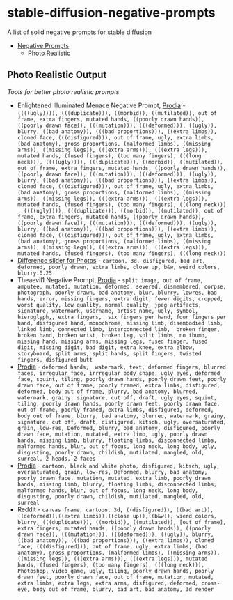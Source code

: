 # stable-diffusion-negative-prompts
A list of solid negative prompts for stable diffusion


- [Negative Prompts](#stable-diffusion-negative-prompts)
    - [Photo Realistic](#photo-realistic-output)

## Photo Realistic Output
*Tools for better photo realistic prompts*


- Enlightened Illuminated Menace Negative Prompt, [Prodia](https://app.prodia.com/#/art-ai) - `((((ugly)))), (((duplicate))), ((morbid)), ((mutilated)), out of frame, extra fingers, mutated hands, ((poorly drawn hands)), ((poorly drawn face)), (((mutation))), (((deformed))), ((ugly)), blurry, ((bad anatomy)), (((bad proportions))), ((extra limbs)), cloned face, (((disfigured))), out of frame, ugly, extra limbs, (bad anatomy), gross proportions, (malformed limbs), ((missing arms)), ((missing legs)), (((extra arms))), (((extra legs))), mutated hands, (fused fingers), (too many fingers), (((long neck))), ((((ugly)))), (((duplicate))), ((morbid)), ((mutilated)), out of frame, extra fingers, mutated hands, ((poorly drawn hands)), ((poorly drawn face)), (((mutation))), (((deformed))), ((ugly)), blurry, ((bad anatomy)), (((bad proportions))), ((extra limbs)), cloned face, (((disfigured))), out of frame, ugly, extra limbs, (bad anatomy), gross proportions, (malformed limbs), ((missing arms)), ((missing legs)), (((extra arms))), (((extra legs))), mutated hands, (fused fingers), (too many fingers), (((long neck))) , ((((ugly)))), (((duplicate))), ((morbid)), ((mutilated)), out of frame, extra fingers, mutated hands, ((poorly drawn hands)), ((poorly drawn face)), (((mutation))), (((deformed))), ((ugly)), blurry, ((bad anatomy)), (((bad proportions))), ((extra limbs)), cloned face, (((disfigured))), out of frame, ugly, extra limbs, (bad anatomy), gross proportions, (malformed limbs), ((missing arms)), ((missing legs)), (((extra arms))), (((extra legs))), mutated hands, (fused fingers), (too many fingers), (((long neck)))`
- [Difference slider for Photos](https://imgsli.com/MTI4MTI3) - `cartoon, 3d, disfigured, bad art, deformed, poorly drawn, extra limbs, close up, b&w, weird colors, blurry:0.25`
- Theaevil1 Negative Prompt, [Prodia](https://app.prodia.com/#/art-ai)  - `split image, out of frame, amputee, mutated, mutation, deformed, severed, dismembered, corpse, photograph, poorly drawn, bad anatomy, blur, blurry, lowres, bad hands, error, missing fingers, extra digit, fewer digits, cropped, worst quality, low quality, normal quality, jpeg artifacts, signature, watermark, username, artist name, ugly, symbol, hieroglyph,, extra fingers,  six fingers per hand, four fingers per hand, disfigured hand, monochrome, missing limb, disembodied limb, linked limb, connected limb, interconnected limb,  broken finger, broken hand, broken wrist, broken leg, split limbs, no thumb, missing hand, missing arms, missing legs, fused finger, fused digit, missing digit, bad digit, extra knee, extra elbow, storyboard, split arms, split hands, split fingers, twisted fingers, disfigured butt`
- [Prodia](https://app.prodia.com/#/art-ai) - `deformed hands,  watermark, text, deformed fingers, blurred faces, irregular face, irrregular body shape, ugly eyes, deformed face, squint, tiling, poorly drawn hands, poorly drawn feet, poorly drawn face, out of frame, poorly framed, extra limbs, disfigured, deformed, body out of frame, blurry, bad anatomy, blurred, watermark, grainy, signature, cut off, draft, ugly eyes, squint, tiling, poorly drawn hands, poorly drawn feet, poorly drawn face, out of frame, poorly framed, extra limbs, disfigured, deformed, body out of frame, blurry, bad anatomy, blurred, watermark, grainy, signature, cut off, draft, disfigured, kitsch, ugly, oversaturated, grain, low-res, Deformed, blurry, bad anatomy, disfigured, poorly drawn face, mutation, mutated, extra limb, ugly, poorly drawn hands, missing limb, blurry, floating limbs, disconnected limbs, malformed hands, blur, out of focus, long neck, long body, ugly, disgusting, poorly drawn, childish, mutilated, mangled, old, surreal, 2 heads, 2 faces`
- [Prodia](https://app.prodia.com/#/art-ai) - `cartoon, black and white photo, disfigured, kitsch, ugly, oversaturated, grain, low-res, Deformed, blurry, bad anatomy, poorly drawn face, mutation, mutated, extra limb, poorly drawn hands, missing limb, blurry, floating limbs, disconnected limbs, malformed hands, blur, out of focus, long neck, long body, disgusting, poorly drawn, childish, mutilated, mangled, old, surreal`
- Reddit - `canvas frame, cartoon, 3d, ((disfigured)), ((bad art)), ((deformed)),((extra limbs)),((close up)),((b&w)), wierd colors, blurry, (((duplicate))), ((morbid)), ((mutilated)), [out of frame], extra fingers, mutated hands, ((poorly drawn hands)), ((poorly drawn face)), (((mutation))), (((deformed))), ((ugly)), blurry, ((bad anatomy)), (((bad proportions))), ((extra limbs)), cloned face, (((disfigured))), out of frame, ugly, extra limbs, (bad anatomy), gross proportions, (malformed limbs), ((missing arms)), ((missing legs)), (((extra arms))), (((extra legs))), mutated hands, (fused fingers), (too many fingers), (((long neck))), Photoshop, video game, ugly, tiling, poorly drawn hands, poorly drawn feet, poorly drawn face, out of frame, mutation, mutated, extra limbs, extra legs, extra arms, disfigured, deformed, cross-eye, body out of frame, blurry, bad art, bad anatomy, 3d render`



